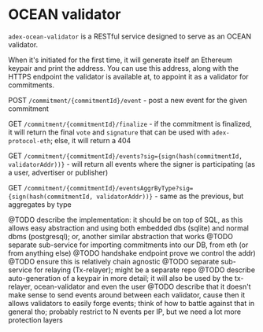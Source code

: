 # OCEAN validator

`adex-ocean-validator` is a RESTful service designed to serve as an OCEAN validator.

When it's initiated for the first time, it will generate itself an Ethereum keypair and print the address. You can use this address, along with the HTTPS endpoint the validator is available at, to appoint it as a validator for commitments.

POST `/commitment/{commitmentId}/event` - post a new event for the given commitment

GET `/commitment/{commitmentId}/finalize` - if the commitment is finalized, it will return the final `vote` and `signature` that can be used with `adex-protocol-eth`; else, it will return a 404

GET `/commitment/{commitmentId}/events?sig={sign(hash(commitmentId, validatorAddr))}` - will return all events where the signer is participating (as a user, advertiser or publisher)

GET `/commitment/{commitmentId}/eventsAggrByType?sig={sign(hash(commitmentId, validatorAddr))}` - same as the previous, but aggregates by type

@TODO describe the implementation: it should be on top of SQL, as this allows easy abstraction and using both embedded dbs (sqlite) and normal dbms (postgresql); or, another similar abstraction that works
@TODO separate sub-service for importing commitments into our DB, from eth (or from anything else)
@TODO handshake endpoint prove we control the addr)
@TODO ensure this is relatively chain agnostic
@TODO separate sub-service for relaying (Tx-relayer); might be a separate repo
@TODO describe auto-generation of a keypair in more detail; it will also be used by the tx-relayer, ocean-validator and even the user
@TODO describe that it doesn't make sense to send events around between each validator, cause then it allows validators to easily forge events; think of how to battle against that in general tho; probably restrict to N events per IP, but we need a lot more protection layers
